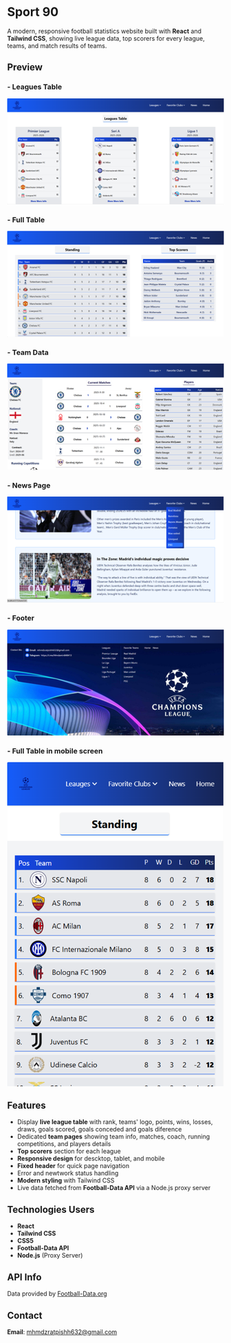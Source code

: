# Sport 90
A modern, responsive football statistics website built with **React** and **Tailwind CSS**, showing live league data, top scorers for every league, teams, and match results of teams.

## Preview

### - Leagues Table
![Leagues Table](src/assets/screenshots/league-tables.png)

### - Full Table
![Full Table](src/assets/screenshots/full-table.png)

### - Team Data
![Team Data](src/assets/screenshots/team-date.png)

### - News Page
![News Page](src/assets/screenshots/news.png)

### - Footer
![Footer](src/assets/screenshots/footer.png)

### - Full Table in mobile screen
![Full Table](src/assets/screenshots/table-screen-mobile.png)

## Features
- Display **live league table** with rank, teams' logo, points, wins, losses, draws, goals scored, goals conceded and goals diference
- Dedicated **team pages** showing team info, matches, coach, running competitions, and players details
- **Top scorers** section for each league
- **Responsive design** for descktop, tablet, and mobile
- **Fixed header** for quick page navigation
- Error and newtwork status handling
- **Modern styling** with Tailwind CSS
- Live data fetched from **Football-Data API** via a Node.js proxy server

## Technologies Users
- **React**
- **Tailwind CSS**
- **CSS5**
- **Football-Data API**
- **Node.js** (Proxy Server)
  
## API Info
Data provided by [Football-Data.org](https://www.football-data.org)

## Contact
**Email**: mhmdzratpishh632@gmail.com

